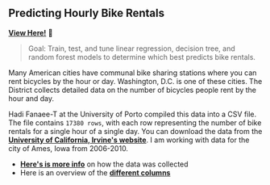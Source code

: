 ## Predicting Hourly Bike Rentals
**[View Here!](https://nbviewer.jupyter.org/github/epatter1/Predicting-Bike-Rentals/blob/master/Predicting%20Bike%20Rentals.ipynb)** :eyes:

> Goal: Train, test, and tune linear regression, decision tree, and random forest models to determine which best predicts bike rentals.

Many American cities have communal bike sharing stations where you can rent bicycles by the hour or day. Washington, D.C. is one of these cities. The District collects detailed data on the number of bicycles people rent by the hour and day.

Hadi Fanaee-T at the University of Porto compiled this data into a CSV file. The file contains `17380 rows`, with each row representing the number of bike rentals for a single hour of a single day. You can download the data from the **[University of California, Irvine's website](http://archive.ics.uci.edu/ml/datasets/Bike+Sharing+Dataset)**. I am working with data for the city of Ames, Iowa from 2006-2010.

* **[Here's is more info](https://www.tandfonline.com/doi/abs/10.1080/10691898.2011.11889627)** on how the data was collected
* Here is an overview of the **[different columns](https://s3.amazonaws.com/dq-content/307/data_description.txt)**
